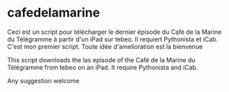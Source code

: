 cafedelamarine
==============
Ceci est un script pour télécharger le dernier épisode du Café de la Marine du Télégramme à partir d'un iPad sur tebeo. 
Il requiert Pythonista et iCab. 
C'est mon premier script. 
Toute idée d'amelioration est la bienvenue 

This script downloads the las episode of the Café de la Marine du Télégramme from tebeo on an iPad. 
It require Pythonista and iCab. 

Any suggestion welcome
